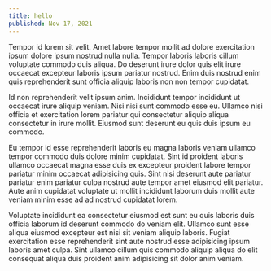 ```yaml
---
title: hello
published: Nov 17, 2021
---
```


Tempor id lorem sit velit. Amet labore tempor mollit ad dolore exercitation ipsum dolore ipsum nostrud nulla nulla. Tempor laboris laboris cillum voluptate commodo duis aliqua. Do deserunt irure dolor quis elit irure occaecat excepteur laboris ipsum pariatur nostrud. Enim duis nostrud enim quis reprehenderit sunt officia aliquip laboris non non tempor cupidatat.

Id non reprehenderit velit ipsum anim. Incididunt tempor incididunt ut occaecat irure aliquip veniam. Nisi nisi sunt commodo esse eu. Ullamco nisi officia et exercitation lorem pariatur qui consectetur aliquip aliqua consectetur in irure mollit. Eiusmod sunt deserunt eu quis duis ipsum eu commodo.

Eu tempor id esse reprehenderit laboris eu magna laboris veniam ullamco tempor commodo duis dolore minim cupidatat. Sint id proident laboris ullamco occaecat magna esse duis ex excepteur proident labore tempor pariatur minim occaecat adipisicing quis. Sint nisi deserunt aute pariatur pariatur enim pariatur culpa nostrud aute tempor amet eiusmod elit pariatur. Aute anim cupidatat voluptate ut mollit incididunt laborum duis mollit aute veniam minim esse ad ad nostrud cupidatat lorem.

Voluptate incididunt ea consectetur eiusmod est sunt eu quis laboris duis officia laborum id deserunt commodo do veniam elit. Ullamco sunt esse aliqua eiusmod excepteur est nisi sit veniam aliquip laboris. Fugiat exercitation esse reprehenderit sint aute nostrud esse adipisicing ipsum laboris amet culpa. Sint ullamco cillum quis commodo aliquip aliqua do elit consequat aliqua duis proident anim adipisicing sit dolor anim veniam.
